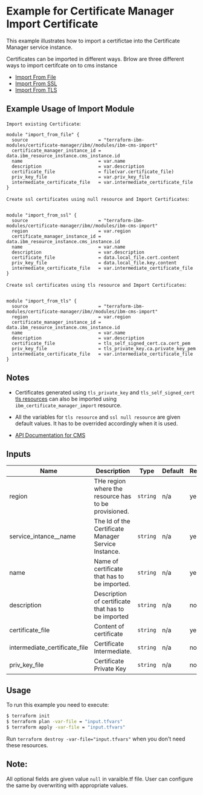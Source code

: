 # Example for Certificate Manager Import Certificate

This example illustrates how to  import a certifictae into the Certificate Manager service instance.

Certificates can be imported in different ways. Brlow are three different ways to import  certifcate on to cms instance

* [ Import From File ](./import-from-file)
* [ Import From SSL ](./import-from-ssl)
* [ Import From TLS ](./import-from-tls)

## Example Usage of Import Module

`Import existing Certificate`:

```hcl
module "import_from_file" {
  source                          = "terraform-ibm-modules/certificate-manager/ibm//modules/ibm-cms-import"
  certificate_manager_instance_id = data.ibm_resource_instance.cms_instance.id
  name                            = var.name
  description                     = var.description
  certificate_file                = file(var.certificate_file)
  priv_key_file                   = var.priv_key_file
  intermediate_certificate_file   = var.intermediate_certificate_file
}
```

`Create ssl certificates using null resource and Import Certificates`:
```hcl

module "import_from_ssl" {
  source                          = "terraform-ibm-modules/certificate-manager/ibm//modules/ibm-cms-import"
  region                          = var.region
  certificate_manager_instance_id = data.ibm_resource_instance.cms_instance.id
  name                            = var.name
  description                     = var.description
  certificate_file                = data.local_file.cert.content
  priv_key_file                   = data.local_file.key.content
  intermediate_certificate_file   = var.intermediate_certificate_file
}

```
`Create ssl certificates using tls resource and Import Certificates`:
```hcl

module "import_from_tls" {
  source                          = "terraform-ibm-modules/certificate-manager/ibm//modules/ibm-cms-import"
  region                          = var.region
  certificate_manager_instance_id = data.ibm_resource_instance.cms_instance.id
  name                            = var.name
  description                     = var.description
  certificate_file                = tls_self_signed_cert.ca.cert_pem
  priv_key_file                   = tls_private_key.ca.private_key_pem
  intermediate_certificate_file   = var.intermediate_certificate_file
}

```
## Notes

* Certificates generated using `tls_private_key` and `tls_self_signed_cert` [tls resources](https://registry.terraform.io/providers/hashicorp/tls/latest/docs/resources/self_signed_cert) can also be imported using `ibm_certificate_manager_import` resource.

* All the variables for `tls resource` and `ssl null resource` are given default values. It has to be overrided accordingly when it is used.

* [ API Documentation for CMS ](https://cloud.ibm.com/apidocs/certificate-manager)

<!-- BEGINNING OF PRE-COMMIT-TERRAFORM DOCS HOOK -->
## Inputs

| Name                            | Description                                         | Type   |Default|Required|
|---------------------------------|-----------------------------------------------------|--------|-------|----------|
| region                          | THe region where the resource has to be provisioned.|`string`| n/a   | yes      |
| service\_intance\__name         | The Id of the Certificate Manager Service Instance. |`string`| n/a   | yes      |
| name                            | Name of certificate that has to be imported.        |`string`| n/a   | yes      |
| description                     | Description of certificate that has to be imported  |`string`| n/a   | no       |
| certificate\_file               | Content of certificate                              |`string`| n/a   | yes      |
| intermediate\_certificate\_file | Certificate Intermediate.                           |`string`| n/a   | no       |
| priv\_key\_file                 | Certificate Private Key                             |`string`| n/a   | no       |

<!-- END OF PRE-COMMIT-TERRAFORM DOCS HOOK -->
 
 ## Usage

To run this example you need to execute:

```bash
$ terraform init
$ terraform plan -var-file = "input.tfvars"
$ terraform apply -var-file = "input.tfvars"
```

Run `terraform destroy -var-file="input.tfvars"` when you don't need these resources.

 ## Note:
 All optional fields are given value `null` in varaible.tf file. User can configure the same by overwriting with appropriate values.
